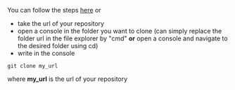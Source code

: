 You can follow the steps [here](https://help.github.com/en/articles/cloning-a-repository)
or
* take the url of your repository
* open a console in the folder you want to clone (can simply replace the folder url in the file explorer by "cmd" __or__ open a console and navigate to the desired folder using cd)
* write in the console 
```
git clone my_url
```
where __my_url__ is the url of your repository
